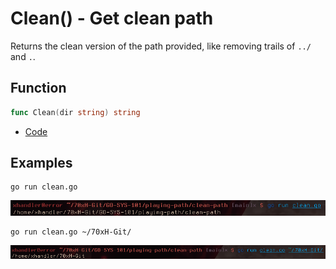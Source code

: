 # Clean() - Get clean path

Returns the clean version of the path provided, like removing trails of `../` and `.`.

## Function

```go
func Clean(dir string) string
```

* [Code](https://golang.org/src/path/filepath/path.go?s=2501:2531#L78)

## Examples

```
go run clean.go
```

![noargs](img/noargs.png)

```
go run clean.go ~/70xH-Git/
```

![withargs](img/withargs.png)
